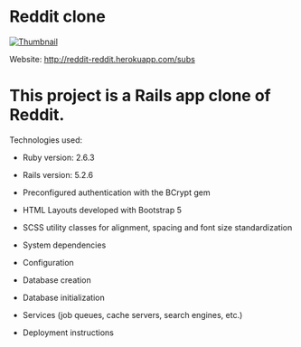 # Reddit clone

[![Thumbnail](https://www.howtogeek.com/wp-content/uploads/2019/12/Reddit-Karma-Header.jpg?width=1198&trim=1,1&bg-color=000&pad=1,1)](http://reddit-reddit.herokuapp.com/subs)

Website: http://reddit-reddit.herokuapp.com/subs

# This project is a Rails app clone of Reddit.

Technologies used:

- Ruby version: 2.6.3
- Rails version: 5.2.6
- Preconfigured authentication with the BCrypt gem
- HTML Layouts developed with Bootstrap 5
- SCSS utility classes for alignment, spacing and font size standardization

- System dependencies

- Configuration

- Database creation

- Database initialization

- Services (job queues, cache servers, search engines, etc.)

- Deployment instructions

